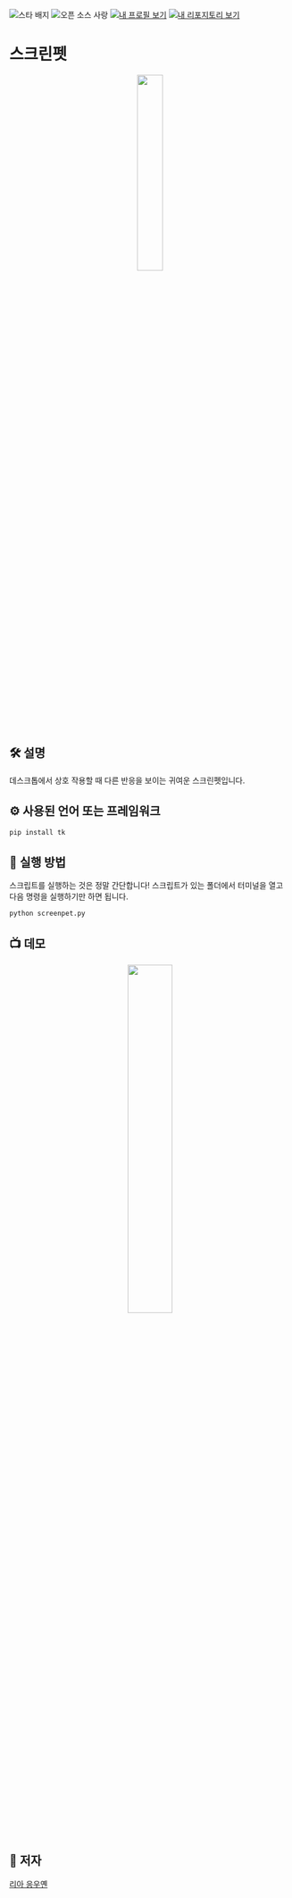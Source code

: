 ![스타 배지](https://img.shields.io/static/v1?label=%F0%9F%8C%9F&message=If%20Useful&style=style=flat&color=BC4E99)
![오픈 소스 사랑](https://badges.frapsoft.com/os/v1/open-source.svg?v=103)
[![내 프로필 보기](https://img.shields.io/badge/View-My_Profile-green?logo=GitHub)](https://github.com/ndleah)
[![내 리포지토리 보기](https://img.shields.io/badge/View-My_Repositories-blue?logo=GitHub)](https://github.com/ndleah?tab=repositories)

# 스크린펫
<p align="center">
<img src="https://store-images.s-microsoft.com/image/apps.28379.13827883794030770.c67c857e-7ef9-4bcd-86e0-e1e07ef7f288.df6f6985-8eac-4c22-89df-36f22fd24fc5" width=30% height=30%>

## 🛠️ 설명

데스크톱에서 상호 작용할 때 다른 반응을 보이는 귀여운 스크린펫입니다.

## ⚙️ 사용된 언어 또는 프레임워크
```bash
pip install tk
```

## 🌟 실행 방법
스크립트를 실행하는 것은 정말 간단합니다! 스크립트가 있는 폴더에서 터미널을 열고 다음 명령을 실행하기만 하면 됩니다.

```sh
python screenpet.py
```
## 📺 데모
<p align="center">
<img src="https://github.com/ndleah/python-mini-project/blob/main/IMG/pet.gif" width=40% height=40%>

## 🤖 저자
[리아 응우옌](https://github.com/ndleah)
